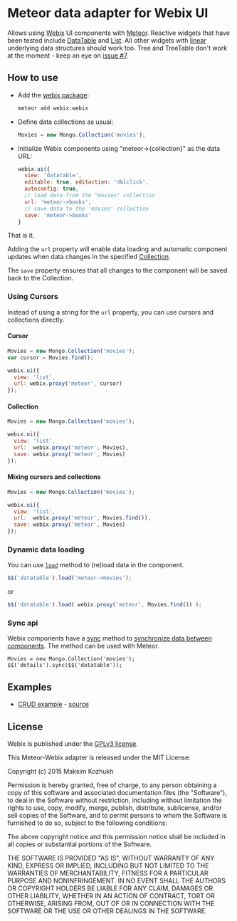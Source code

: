 Meteor data adapter for Webix UI
================================

Allows using [Webix](http://webix.com) UI components with [Meteor](https://meteor.com/).
Reactive widgets that have been tested include [DataTable](http://docs.webix.com/datatable__index.html)
and [List](http://docs.webix.com/desktop__list.html). All other widgets with
[linear](http://docs.webix.com/desktop__dynamic_loading.html) underlying data structures should work too. Tree and TreeTable don't work at the moment - keep an eye on [issue #7](https://github.com/webix-hub/webix-meteor-data/issues/7#issuecomment-119328896]).

How to use
-----------

- Add the [webix package](https://atmospherejs.com/webix):

    ```sh
    meteor add webix:webix
    ```

- Define data collections as usual:

    ```js
    Movies = new Mongo.Collection('movies');
    ```

- Initialize Webix components using "meteor->{collection}" as the data URL:

    ```js
    webix.ui({
      view: 'datatable',
      editable: true, editaction: 'dblclick',
      autoconfig: true,
      // load data from the "movies" collection
      url: 'meteor->books',
      // save data to the 'movies' collection
      save: 'meteor->books'
    }
    ```

That is it.

Adding the `url` property will enable data loading and automatic component updates when data changes in the
specified [Collection](http://docs.meteor.com/#/full/collections).

The `save` property ensures that all changes to the component will be saved back to the Collection.



### Using Cursors

Instead of using a string for the `url` property, you can use cursors and collections directly.


#### Cursor

```js
Movies = new Mongo.Collection('movies');
var cursor = Movies.find();

webix.ui({
  view: 'list',
  url: webix.proxy('meteor', cursor)
});
```

#### Collection

```js
Movies = new Mongo.Collection('movies');

webix.ui({
  view: 'list',
  url:  webix.proxy('meteor', Movies),
  save: webix.proxy('meteor', Movies)
});
```  

#### Mixing cursors and collections

```js
Movies = new Mongo.Collection('movies');

webix.ui({
  view: 'list',
  url:  webix.proxy('meteor', Movies.find()),
  save: webix.proxy('meteor', Movies)
});
```


### Dynamic data loading

You can use [`load`](http://docs.webix.com/api__atomdataloader_load.html) method to (re)load data in the component. 

```js
$$('datatable').load('meteor->movies');
```

or

```js
$$('datatable').load( webix.proxy('meteor', Movies.find()) );
```




### Sync api

Webix components have a [sync](http://docs.webix.com/api__link__ui.proto_sync.html) method to
[synchronize data between components](http://docs.webix.com/desktop__data_binding.html). The method can be used with Meteor.


```
Movies = new Mongo.Collection('movies');
$$('details').sync($$('datatable'));
```



Examples
--------

* [CRUD example](http://webix.meteor.com) - [source](https://github.com/dandv/meteor-webix)



License
----------

Webix is published under the [GPLv3 license](https://github.com/dandv/meteor-webix/issues/1#issuecomment-74756813).

This Meteor-Webix adapter is released under the MIT License:

Copyright (c) 2015 Maksim Kozhukh 

Permission is hereby granted, free of charge, to any person obtaining a copy
of this software and associated documentation files (the "Software"), to deal
in the Software without restriction, including without limitation the rights
to use, copy, modify, merge, publish, distribute, sublicense, and/or sell
copies of the Software, and to permit persons to whom the Software is
furnished to do so, subject to the following conditions:

The above copyright notice and this permission notice shall be included in
all copies or substantial portions of the Software.

THE SOFTWARE IS PROVIDED "AS IS", WITHOUT WARRANTY OF ANY KIND, EXPRESS OR
IMPLIED, INCLUDING BUT NOT LIMITED TO THE WARRANTIES OF MERCHANTABILITY,
FITNESS FOR A PARTICULAR PURPOSE AND NONINFRINGEMENT. IN NO EVENT SHALL THE
AUTHORS OR COPYRIGHT HOLDERS BE LIABLE FOR ANY CLAIM, DAMAGES OR OTHER
LIABILITY, WHETHER IN AN ACTION OF CONTRACT, TORT OR OTHERWISE, ARISING FROM,
OUT OF OR IN CONNECTION WITH THE SOFTWARE OR THE USE OR OTHER DEALINGS IN
THE SOFTWARE.
